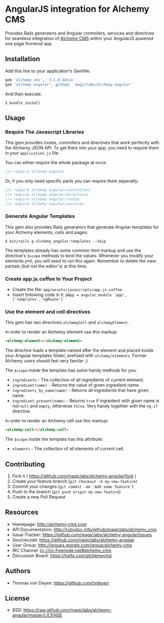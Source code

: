 # AngularJS integration for Alchemy CMS

Provides Rails generators and Angular controllers, services and directives for seamless integration of [Alchemy CMS](http://alchemy-cms.com) within your AngularJS powered one page frontend app.

## Installation

Add this line to your application's Gemfile:

```ruby
gem 'alchemy_cms', '3.1.0.beta1'
gem 'alchemy-angular', github: 'magiclabs/alchemy-angular'
```

And then execute:

```shell
$ bundle install
```

## Usage

### Require The Javascript Libraries

This gem provides routes, controllers and directives that work perfectly with the Alchemy JSON API. To get them into your app, you need to require them in your `application.js` file.

You can either require the whole package at once:

```javascript
//= require alchemy-angular
```

Or, if you only need specific parts you can require them seperatly:

```javascript
//= require alchemy-angular/controllers
//= require alchemy-angular/directives
//= require alchemy-angular/routes
//= require alchemy-angular/services
```

### Generate Angular Templates

This gem also provides Rails generators that generate Angular templates for your Alchemy elements, cells and pages:

```shell
$ bin/rails g alchemy_angular:templates --skip
```
The templates already has some common html markup and use the directive's `$scope` methods to bind the values.
Whenever you modify your elements.yml, you will need to run this again. Remember to
delete the view partials (but not the editor's) at this time.

### Create app.js.coffee In Your Project

* Create the file:  ```app/assets/javascripts/app.js.coffee```
*  Insert following code in it:
  ```@App = angular.module 'app', ['templates','ngRoute']```

### Use the element and cell directives

This gem has two directives `alchemyCell` and `alchemyElement`.

In order to render an Alchemy element use this markup:

```html
<alchemy-element></alchemy-element>
```

The directive loads a template named after the element and placed inside your
Angular templates folder, prefixed with `alchemy/elements`. Former Alchemy users should feel
very familar ;).

The `$scope` inside the template has some handy methods for you:

* `ingredients` - The collection of all ingredients of current element.
* `ingredient(name)` - Returns the value of given ingredient name.
* `ingredients_by_name(name)` - Returns all ingredients that have given name.
* `ingredient_present(name)` - Returns `true` if ingredient with given name is not `null` and `empty`, otherwise `false`. Very handy together with the `ng-if` directive.

In order to render an Alchemy cell use this markup:

```html
<alchemy-cell></alchemy-cell>
```

The `$scope` inside the template has this attribute:

* `elements` - The collection of all elements of current cell.

## Contributing

1. Fork it ( https://github.com/magiclabs/alchemy-angular/fork )
2. Create your feature branch (`git checkout -b my-new-feature`)
3. Commit your changes (`git commit -am 'Add some feature'`)
4. Push to the branch (`git push origin my-new-feature`)
5. Create a new Pull Request

Resources
---------

* Homepage: <http://alchemy-cms.com>
* API Documentation: <http://rubydoc.info/github/magiclabs/alchemy_cms>
* Issue-Tracker: <https://github.com/magiclabs/alchemy-angular/issues>
* Sourcecode: <https://github.com/magiclabs/alchemy-angular>
* User Group: <http://groups.google.com/group/alchemy-cms>
* IRC Channel: [irc://irc.freenode.net#alchemy_cms](irc.freenode.net#alchemy_cms)
* Discussion Board: <https://trello.com/alchemycms>

Authors
---------

* Thomas von Deyen: <https://github.com/tvdeyen>

License
-------

* BSD: <https://raw.github.com/magiclabs/alchemy-angular/master/LICENSE>
